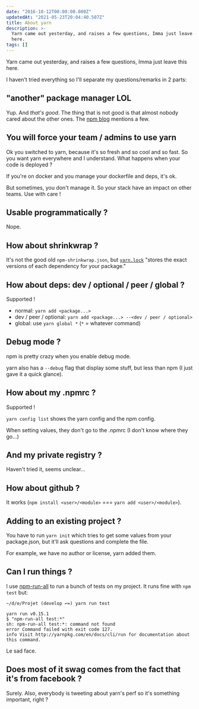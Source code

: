 ```yaml
---
date: "2016-10-12T00:00:00.000Z"
updatedAt: "2021-05-23T20:04:40.507Z"
title: About yarn
description: >-
  Yarn came out yesterday, and raises a few questions, Imma just leave this
  here.
tags: []
---
```


Yarn came out yesterday, and raises a few questions, Imma just leave this here.

I haven't tried everything so I'll separate my questions/remarks in 2 parts:

## "another" package manager LOL

Yup. And _that's good_. The thing that is not good is that almost nobody cared about the other ones. The [npm blog](http://blog.npmjs.org/post/151660845210/hello-yarn) mentions a few.

## You will force your team / admins to use yarn

Ok you switched to yarn, because it's so fresh and so cool and so fast. So you want yarn everywhere and I understand. What happens when your code is deployed ?

If you're on docker and you manage your dockerfile and deps, it's ok.

But sometimes, you don't manage it. So your stack have an impact on other teams. Use with care !

## Usable programmatically ?

Nope.

## How about shrinkwrap ?

It's not the good old `npm-shrinkwrap.json`, but [`yarn.lock`](https://yarnpkg.com/en/docs/version-control) "stores the exact versions of each dependency for your package."

## How about deps: dev / optional / peer / global ?

Supported !

- normal: `yarn add <package...>`
- dev / peer / optional: `yarn add <package...> --<dev / peer / optional>`
- global: use `yarn global *` (`*` = whatever command)

## Debug mode ?

npm is pretty crazy when you enable debug mode.

yarn also has a `--debug` flag that display some stuff, but less than npm (I just gave it a quick glance).

## How about my .npmrc ?

Supported !

`yarn config list` shows the yarn config and the npm config.

When setting values, they don't go to the .npmrc (I don't know where they go...)

## And my private registry ?

Haven't tried it, seems unclear...

## How about github ?

It works (`npm install <user>/<module>` === `yarn add <user>/<module>`).

## Adding to an existing project ?

You have to run `yarn init` which tries to get some values from your package.json, but it'll ask questions and complete the file.

For example, we have no author or license, yarn added them.

## Can I run things ?

I use [npm-run-all](https://www.npmjs.com/package/npm-run-all) to run a bunch of tests on my project. It runs fine with `npm test` but:

```shell
~/d/e/Projet (develop ↩=) yarn run test

yarn run v0.15.1
$ "npm-run-all test:*"
sh: npm-run-all test:*: command not found
error Command failed with exit code 127.
info Visit http://yarnpkg.com/en/docs/cli/run for documentation about this command.
```

Le sad face.

## Does most of it swag comes from the fact that it's from facebook ?

Surely. Also, everybody is tweeting about yarn's perf so it's something important, right ?
